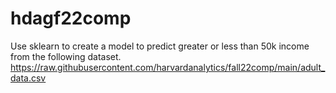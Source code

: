# hdagf22comp
Use sklearn to create a model to predict greater or less than 50k income from the following dataset.
https://raw.githubusercontent.com/harvardanalytics/fall22comp/main/adult_data.csv
